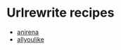 # Urlrewrite recipes

 * [anirena](/Cookbook/Urlrewrite/anirena)
 * [allyoulike](/Cookbook/Urlrewrite/allyoulike)
